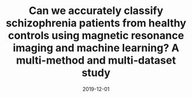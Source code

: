 ---
title: "Can we accurately classify schizophrenia patients from healthy controls using magnetic resonance imaging and machine learning? A multi-method and multi-dataset study"
collection: publications
permalink: /publication/2019-12-01-Can-we-accurately-classify-schizophrenia-patients-from-healthy-controls-using-magnetic-resonance-imaging-and-machine-learning-A-multi-method-and-multi-dataset-study
date: 2019-12-01
venue: 'Schizophrenia research'
paperurl: 'http://dx.doi.org/10.1016/j.schres.2017.11.038'
citation: 'Winterburn, Julie L, Voineskos, Aristotle N, <b>Devenyi, Gabriel A</b>, Plitman, Eric, de la Fuente-Sandoval, Camilo, Bhagwat, Nikhil, Graff-Guerrero, Ariel, Knight, Jo, Chakravarty, M Mallar, &quot;Can we accurately classify schizophrenia patients from healthy controls using magnetic resonance imaging and machine learning? A multi-method and multi-dataset study.&quot; Schizophrenia research, 2019.'
---